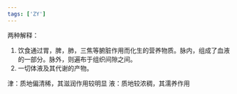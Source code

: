 ```yaml
---
tags: ['ZY']
---
```


两种解释：
1. 饮食通过胃，脾，肺，三焦等腑脏作用而化生的营养物质。脉内，组成了血液的一部分。脉外，则遍布于组织间隙之间。
2. 一切体液及其代谢的产物。

津：质地偏清稀，其滋润作用较明显
液：质地较浓稠，其濡养作用

